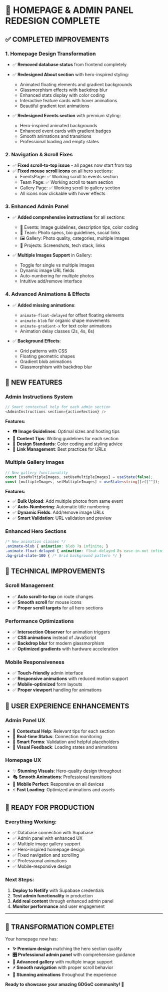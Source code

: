 # 🎨 **HOMEPAGE & ADMIN PANEL REDESIGN COMPLETE**

## ✅ **COMPLETED IMPROVEMENTS**

### **1. Homepage Design Transformation**
- ✅ **Removed database status** from frontend completely
- ✅ **Redesigned About section** with hero-inspired styling:
  - Animated floating elements and gradient backgrounds
  - Glassmorphism effects with backdrop blur
  - Enhanced stats display with color coding
  - Interactive feature cards with hover animations
  - Beautiful gradient text animations

- ✅ **Redesigned Events section** with premium styling:
  - Hero-inspired animated backgrounds
  - Enhanced event cards with gradient badges
  - Smooth animations and transitions
  - Professional loading and empty states

### **2. Navigation & Scroll Fixes**
- ✅ **Fixed scroll-to-top issue** - all pages now start from top
- ✅ **Fixed mouse scroll icons** on all hero sections:
  - EventsPage: ✅ Working scroll to events section
  - Team Page: ✅ Working scroll to team section  
  - Gallery Page: ✅ Working scroll to gallery section
  - All icons now clickable with hover effects

### **3. Enhanced Admin Panel**
- ✅ **Added comprehensive instructions** for all sections:
  - 📅 Events: Image guidelines, description tips, color coding
  - 👥 Team: Photo specs, bio guidelines, social links
  - 🖼️ Gallery: Photo quality, categories, multiple images
  - 🚀 Projects: Screenshots, tech stack, links

- ✅ **Multiple Images Support** in Gallery:
  - Toggle for single vs multiple images
  - Dynamic image URL fields
  - Auto-numbering for multiple photos
  - Intuitive add/remove interface

### **4. Advanced Animations & Effects**
- ✅ **Added missing animations**:
  - `animate-float-delayed` for offset floating elements
  - `animate-blob` for organic shape movements
  - `animate-gradient-x` for text color animations
  - Animation delay classes (2s, 4s, 6s)

- ✅ **Background Effects**:
  - Grid patterns with CSS
  - Floating geometric shapes
  - Gradient blob animations
  - Glassmorphism with backdrop blur

## 🎯 **NEW FEATURES**

### **Admin Instructions System**
```typescript
// Smart contextual help for each admin section
<AdminInstructions section={activeSection} />
```

**Features:**
- 📷 **Image Guidelines**: Optimal sizes and hosting tips
- 📝 **Content Tips**: Writing guidelines for each section
- 🎨 **Design Standards**: Color coding and styling advice
- 🔗 **Link Management**: Best practices for URLs

### **Multiple Gallery Images**
```typescript
// New gallery functionality
const [useMultipleImages, setUseMultipleImages] = useState(false);
const [multipleImages, setMultipleImages] = useState<string[]>([""]);
```

**Features:**
- ✅ **Bulk Upload**: Add multiple photos from same event
- ✅ **Auto-Numbering**: Automatic title numbering
- ✅ **Dynamic Fields**: Add/remove image URLs
- ✅ **Smart Validation**: URL validation and preview

### **Enhanced Hero Sections**
```css
/* New animation classes */
.animate-blob { animation: blob 7s infinite; }
.animate-float-delayed { animation: float-delayed 8s ease-in-out infinite; }
.bg-grid-slate-100 { /* Grid background pattern */ }
```

## 🔧 **TECHNICAL IMPROVEMENTS**

### **Scroll Management**
- ✅ **Auto scroll-to-top** on route changes
- ✅ **Smooth scroll** for mouse icons
- ✅ **Proper scroll targets** for all hero sections

### **Performance Optimizations**
- ✅ **Intersection Observer** for animation triggers
- ✅ **CSS animations** instead of JavaScript
- ✅ **Backdrop blur** for modern glassmorphism
- ✅ **Optimized gradients** with hardware acceleration

### **Mobile Responsiveness**
- ✅ **Touch-friendly** admin interface
- ✅ **Responsive animations** with reduced motion support
- ✅ **Mobile-optimized** form layouts
- ✅ **Proper viewport** handling for animations

## 📱 **USER EXPERIENCE ENHANCEMENTS**

### **Admin Panel UX**
- 🎯 **Contextual Help**: Relevant tips for each section
- 🔄 **Real-time Status**: Connection monitoring
- 📝 **Smart Forms**: Validation and helpful placeholders
- 🎨 **Visual Feedback**: Loading states and animations

### **Homepage UX**
- ✨ **Stunning Visuals**: Hero-quality design throughout
- 🎭 **Smooth Animations**: Professional transitions
- 📱 **Mobile Perfect**: Responsive on all devices
- ⚡ **Fast Loading**: Optimized animations and assets

## 🚀 **READY FOR PRODUCTION**

### **Everything Working:**
- ✅ Database connection with Supabase
- ✅ Admin panel with enhanced UX
- ✅ Multiple image gallery support
- ✅ Hero-inspired homepage design
- ✅ Fixed navigation and scrolling
- ✅ Professional animations
- ✅ Mobile-responsive design

### **Next Steps:**
1. **Deploy to Netlify** with Supabase credentials
2. **Test admin functionality** in production
3. **Add real content** through enhanced admin panel
4. **Monitor performance** and user engagement

---

## 🎉 **TRANSFORMATION COMPLETE!**

Your homepage now has:
- **✨ Premium design** matching the hero section quality
- **🎛️ Professional admin panel** with comprehensive guidance  
- **📸 Advanced gallery** with multiple image support
- **⚡ Smooth navigation** with proper scroll behavior
- **🎨 Stunning animations** throughout the experience

**Ready to showcase your amazing GDGoC community! 🚀**

